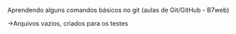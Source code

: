 Aprendendo alguns comandos básicos no git (aulas de Git/GitHub - B7web)

->Arquivos vazios, criados para os testes
